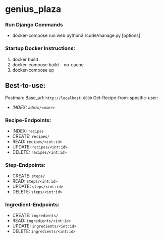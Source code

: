 # genius_plaza
### Run Django Commands
 - docker-compose run web python3 /code/manage.py [options]

### Startup Docker Instructions:
1. docker build .
2. docker-compose build --no-cache 
3. docker-compose up

## Best-to-use:
Postman:
Base_url: `http://localhost:8000`
Get-Recipe-from-specific-user:
 - _INDEX: `admin/<user>`_



### Recipe-Endpoints:
 - INDEX: `recipes`
 - CREATE: `recipes/`
 - READ: `recipes/<int:id>`
 - UPDATE: `recipes/<int:id>`
 - DELETE: `recipes/<int:id>`

 ### Step-Endpoints: 
 - CREATE: `steps/`
 - READ: `steps/<int:id>`
 - UPDATE: `steps/<int:id>`
 - DELETE: `steps/<int:id>`

### Ingredient-Endpoints:
 - CREATE: `ingredients/`
 - READ: `ingredients/<int:id>`
 - UPDATE: `ingredients/<int:id>`
 - DELETE: `ingredients/<int:id>`

